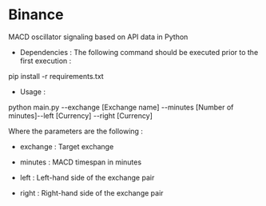 # Binance
MACD oscillator signaling based on API data in Python

- Dependencies :
The following command should be executed prior to the first execution :

pip install -r requirements.txt

- Usage :

python main.py --exchange [Exchange name] --minutes [Number of minutes]--left [Currency] --right [Currency]

Where the parameters are the following :
- exchange : Target exchange

- minutes : MACD timespan in minutes

- left : Left-hand side of the exchange pair

- right :  Right-hand side of the exchange pair
